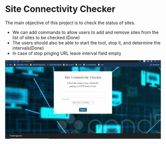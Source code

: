 # Site Connectivity Checker

The main objective of this project is to check the status of sites. 

* We  can add commands to allow users to add and remove sites from the list of sites to be checked.(Done)
* The users should also be able to start the tool, stop it, and determine the intervals(Done)
* In case of stop pinging URL leave interval field empty


![](ping.gif)
